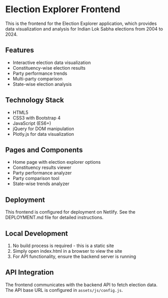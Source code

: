 # Election Explorer Frontend

This is the frontend for the Election Explorer application, which provides data visualization and analysis for Indian Lok Sabha elections from 2004 to 2024.

## Features

- Interactive election data visualization
- Constituency-wise election results
- Party performance trends
- Multi-party comparison
- State-wise election analysis

## Technology Stack

- HTML5
- CSS3 with Bootstrap 4
- JavaScript (ES6+)
- jQuery for DOM manipulation
- Plotly.js for data visualization

## Pages and Components

- Home page with election explorer options
- Constituency results viewer
- Party performance analyzer
- Party comparison tool
- State-wise trends analyzer

## Deployment

This frontend is configured for deployment on Netlify. See the DEPLOYMENT.md file for detailed instructions.

## Local Development

1. No build process is required - this is a static site
2. Simply open index.html in a browser to view the site
3. For API functionality, ensure the backend server is running

## API Integration

The frontend communicates with the backend API to fetch election data. The API base URL is configured in `assets/js/config.js`.
